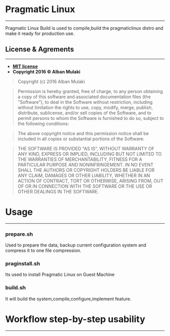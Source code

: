 # Pragmatic Linux

***
Pragmatic Linux Build is used to compile,build the pragmaticlinux distro and make it ready for production use.

## License & Agrements
***

- **[MIT license](http://opensource.org/licenses/mit-license.php)**
- **Copyright 2016  © Alban Mulaki**

> Copyright (c) 2016 Alban Mulaki

>Permission is hereby granted, free of charge, to any person obtaining a copy
of this software and associated documentation files (the "Software"), to deal
in the Software without restriction, including without limitation the rights
to use, copy, modify, merge, publish, distribute, sublicense, and/or sell
copies of the Software, and to permit persons to whom the Software is
furnished to do so, subject to the following conditions:

>The above copyright notice and this permission notice shall be included in all
copies or substantial portions of the Software.

>THE SOFTWARE IS PROVIDED "AS IS", WITHOUT WARRANTY OF ANY KIND, EXPRESS OR
IMPLIED, INCLUDING BUT NOT LIMITED TO THE WARRANTIES OF MERCHANTABILITY,
FITNESS FOR A PARTICULAR PURPOSE AND NONINFRINGEMENT. IN NO EVENT SHALL THE
AUTHORS OR COPYRIGHT HOLDERS BE LIABLE FOR ANY CLAIM, DAMAGES OR OTHER
LIABILITY, WHETHER IN AN ACTION OF CONTRACT, TORT OR OTHERWISE, ARISING FROM,
OUT OF OR IN CONNECTION WITH THE SOFTWARE OR THE USE OR OTHER DEALINGS IN THE
SOFTWARE.

# Usage

***
### prepare.sh 
Used to prepare the data, backup current configuration system and compress it to one file compression.
### praginstall.sh
Its used to install Pragmatic Linux on Guest Machine 
### build.sh
It will build the system,compile,configure,implement feature.  


# Workflow step-by-step usability

***

